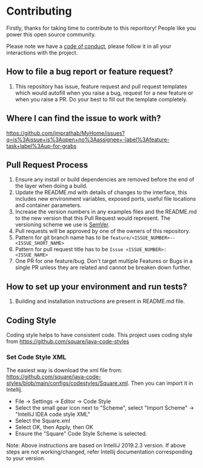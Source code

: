 # Contributing

Firstly, thanks for taking time to contribute to this reporitory! People like you power this open source community.

Please note we have a [code of conduct](CODE_OF_CONDUCT.md), please follow it in all your interactions with the project.

## How to file a bug report or feature request?

1. This repository has issue, feature request and pull request templates which would autofill when you raise a bug, request for a new feature or when you raise a PR. Do your best to fill out the template completely.

## Where I can find the issue to work with?

https://github.com/jmprathab/MyHome/issues?q=is%3Aissue+is%3Aopen+no%3Aassignee+-label%3Afeature-task+label%3Aup-for-grabs

## Pull Request Process

1. Ensure any install or build dependencies are removed before the end of the layer when doing a
   build.
2. Update the README.md with details of changes to the interface, this includes new environment
   variables, exposed ports, useful file locations and container parameters.
3. Increase the version numbers in any examples files and the README.md to the new version that this
   Pull Request would represent. The versioning scheme we use is [SemVer](http://semver.org/).
4. Pull requests will be approved by one of the owners of this repository.
5. Pattern for git branch name has to be `feature/<ISSUE_NUMBER>--<ISSUE_SHORT_NAME>`
6. Pattern for pull request title has to be `Issue <ISSUE_NUMBER>: <ISSUE_NAME>`
7. One PR for one feature/bug. Don't target multiple Features or Bugs in a single PR unless they are related and cannot be breaken down further.

## How to set up your environment and run tests?

1. Building and installation instructions are present in README.md file.

## Coding Style
Coding style helps to have consistent code. 
This project uses coding style from https://github.com/square/java-code-styles


### Set Code Style XML
The easiest way is download the xml file from: https://github.com/square/java-code-styles/blob/main/configs/codestyles/Square.xml.
Then you can import it in Intellij.
* File → Settings → Editor → Code Style
* Select the small gear icon next to "Scheme", select "Import Scheme" → "IntelliJ IDEA code style XML"
* Select the Square.xml
* Select OK, then Apply, then OK
* Ensure the "Square" Code Style Scheme is selected.

Note: Above instructions are based on IntelliJ 2019.2.3 version.
If above steps are not working/changed, refer Intellij documentation corresponding to your version.
